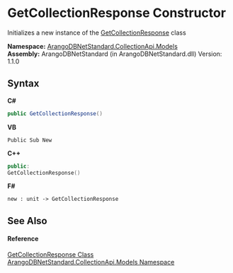 # GetCollectionResponse Constructor 
 

Initializes a new instance of the <a href="4e59bd26-c1eb-d94b-6ab2-0f0c74c8663d">GetCollectionResponse</a> class

**Namespace:**&nbsp;<a href="eddef630-2e74-9b99-ee5b-91305adea48b">ArangoDBNetStandard.CollectionApi.Models</a><br />**Assembly:**&nbsp;ArangoDBNetStandard (in ArangoDBNetStandard.dll) Version: 1.1.0

## Syntax

**C#**<br />
``` C#
public GetCollectionResponse()
```

**VB**<br />
``` VB
Public Sub New
```

**C++**<br />
``` C++
public:
GetCollectionResponse()
```

**F#**<br />
``` F#
new : unit -> GetCollectionResponse
```


## See Also


#### Reference
<a href="4e59bd26-c1eb-d94b-6ab2-0f0c74c8663d">GetCollectionResponse Class</a><br /><a href="eddef630-2e74-9b99-ee5b-91305adea48b">ArangoDBNetStandard.CollectionApi.Models Namespace</a><br />